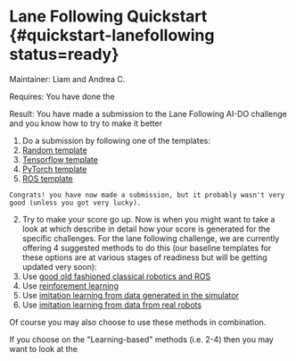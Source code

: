# Lane Following Quickstart {#quickstart-lanefollowing status=ready}

Maintainer: Liam and Andrea C.

<div class='requirements' markdown='1'>

Requires: You have done the [](#quickstart-preliminaries)

Result: You have made a submission to the Lane Following AI-DO challenge and you know how to try to make it better

</div>


1. Do a submission by following one of the templates:
  1. [Random template](#challenge-aido1_lf1-template-random)
  2. [Tensorflow template](#tensorflow-template) 
  3. [PyTorch template](#pytorch-template) 
  4. [ROS template](#ros-template) 

    Congrats! you have now made a submission, but it probably wasn't very good (unless you got very lucky).


2. Try to make your score go up. Now is when you might want to take a look at [](#part:aido-rules) which describe in detail how your score is generated for the specific challenges. For the lane following challenge,  we are currently offering 4 suggested methods to do this (our baseline templates for these options are at various stages of readiness but will be getting updated very soon):
  1. Use [good old fashioned classical robotics and ROS](#embodied_classic)
  2. Use [reinforement learning](#embodied_rl)
  3. Use [imitation learning from data generated in the simulator](#embodied_il_sim)
  4. Use [imitation learning from data from real robots](#embodied_il_logs)
  
Of course you may also choose to use these methods in combination. 

If you choose on the "Learning-based" methods (i.e. 2-4) then you may want to look at the [](#ml-primer)
